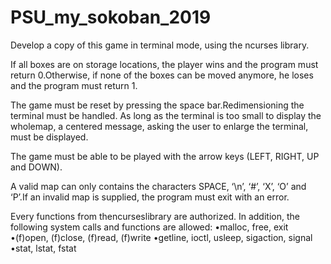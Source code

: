 # PSU_my_sokoban_2019

Develop a copy of this game in terminal mode, using the ncurses library.

If all boxes are on storage locations, the player wins and the program must return 0.Otherwise, if none of the boxes can be moved anymore, he loses and the program must return 1.

The game must be reset by pressing the space bar.Redimensioning the terminal must be handled. As long as the terminal is too small to display the wholemap, a centered message, asking the user to enlarge the terminal, must be displayed.

The game must be able to be played with the arrow keys (LEFT, RIGHT, UP and DOWN).

A valid map can only contains the characters SPACE, ‘\n’, ‘#’, ‘X’, ‘O’ and ‘P’.If an invalid map is supplied, the program must exit with an error.

Every functions from thencurseslibrary are authorized.
In addition, the following system calls and functions are allowed:
  •malloc, free, exit
  •(f)open, (f)close, (f)read, (f)write
  •getline, ioctl, usleep, sigaction, signal
  •stat, lstat, fstat
